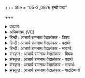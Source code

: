 +++
title = "05-2_0976 इन्दो यथा"

+++
<details><summary>पदपाठः</summary>

इ꣡न्दो꣢꣯। य꣡था꣢꣯। त꣡व꣢꣯। स्त꣡वः꣢꣯। य꣡था꣢꣯। ते꣣। जात꣢म्। अ꣡न्ध꣢꣯सः। नि। ब꣣र्हि꣡षि꣢। प्रि꣣ये꣢। स꣣दः। ९७६।
</details>

<details><summary>अधिमन्त्रम् (VC)</summary>

- पवमानः सोमः
- अवत्सारः काश्यपः
- गायत्री
- षड्जः
</details>

<details><summary>हिन्दी : आचार्य रामनाथ वेदालंकार - विषयः</summary>

अगले मन्त्र में परमात्मा की स्तुति के साथ उससे प्रार्थना की गयी है।
</details>

<details><summary>हिन्दी : आचार्य रामनाथ वेदालंकार - पदार्थः</summary>

पदार्थान्वयभाषाः -  हे(इन्दो)चन्द्रमा के समान आह्लादक प्रेममय प्रभो! (यथा)जैसी महान्(तव)आपकी(स्तवः)स्तुति एवं महिमा है और(यथा)जितना महान्(ते)आपके(अन्धसः)आनन्दरस का(जातम्)समूह है,वैसे ही महान् आप हमारे(प्रिये बर्हिषि)प्रिय हृदयासन पर(नि सदः)बैठिए ॥२॥
</details>

<details><summary>हिन्दी : आचार्य रामनाथ वेदालंकार - भावार्थः</summary>

भावार्थभाषाः -  अपनी महिमा के अनुरूप महान् रसमय जगदीश्वर हमें प्राप्त होकर आनन्दरस से सराबोर कर दे ॥२॥
</details>

<details><summary>संस्कृत : आचार्य रामनाथ वेदालंकार - विषयः</summary>

अथ परमात्मनः स्तुतिपूर्वकं तं प्रार्थयते।
</details>

<details><summary>संस्कृत : आचार्य रामनाथ वेदालंकार - पदार्थः</summary>

पदार्थान्वयभाषाः -  हे(इन्दो)चन्द्रवदाह्लादक प्रेममय प्रभो! (यथा)यादृशो महान्(तव)त्वदीयः(स्तवः)स्तुतिः महिमा च वर्तते(यथा)यादृङ् महच्च(ते)तव(अन्धसः)आनन्दरसस्य(जातम्)समूहो(विद्यते),तथा तादृगेव(नि सदः)निषीद ॥२॥
</details>

<details><summary>संस्कृत : आचार्य रामनाथ वेदालंकार - भावार्थः</summary>

भावार्थभाषाः -  स्वमहिमानुरूपं महान् रसमयो जगदीश्वरोऽस्मान् प्राप्यानन्दरसार्द्रान् कुर्यात् ॥२॥
</details>

<details><summary>संस्कृत : आचार्य रामनाथ वेदालंकार - पादटिप्पनी</summary>

टिप्पणी:   १.ऋ० ९।५५।२।
</details>